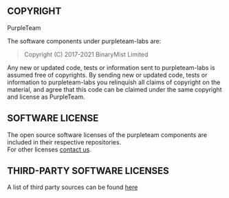 COPYRIGHT
---------

PurpleTeam

The software components under purpleteam-labs are:

> Copyright (C) 2017-2021 BinaryMist Limited

Any new or updated code, tests or information sent to purpleteam-labs is assumed free of copyrights. By sending new or updated code, tests or information to purpleteam-labs you relinquish all claims of copyright on the material, and agree that this code can be claimed under the same copyright and license as PurpleTeam.

SOFTWARE LICENSE
----------------

The open source software licenses of the purpleteam components are included in their respective repositories.  
For other licenses [contact us](https://purpleteam-labs.com/contact/).

THIRD-PARTY SOFTWARE LICENSES
-----------------------------

A list of third party sources can be found [here](https://purpleteam-labs.com/doc/third-party-sources/)

